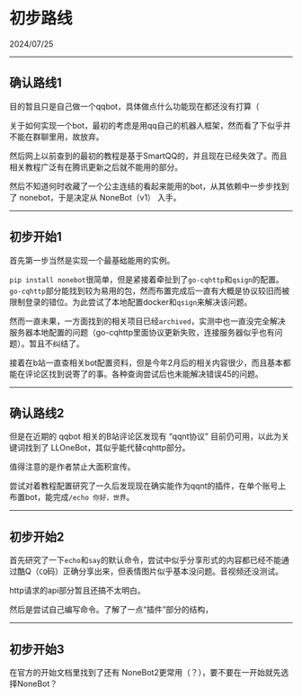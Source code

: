 # 初步路线
2024/07/25

----
## 确认路线1
目的暂且只是自己做一个qqbot，具体做点什么功能现在都还没有打算（

关于如何实现一个bot，最初的考虑是用qq自己的机器人框架，然而看了下似乎并不能在群聊里用，故放弃。

然后网上以前查到的最初的教程是基于SmartQQ的，并且现在已经失效了。而且相关教程广泛有在腾讯更新之后就不能用的部分。

然后不知道何时收藏了一个公主连结的看起来能用的bot，从其依赖中一步步找到了 nonebot，于是决定从 NoneBot（v1） 入手。

----
## 初步开始1
首先第一步当然是实现一个最基础能用的实例。

`pip install nonebot`很简单，但是紧接着牵扯到了`go-cqhttp`和`qsign`的配置。`go-cqhttp`部分能找到较为易用的包，然而布置完成后一直有大概是协议较旧而被限制登录的错位。为此尝试了本地配置docker和`qsign`来解决该问题。

然而一直未果，一方面找到的相关项目已经`archived`，实测中也一直没完全解决服务器本地配置的问题（go-cqhttp里面协议更新失败，连接服务器似乎也有问题）。暂且不纠结了。

接着在b站一直查相关bot配置资料，但是今年2月后的相关内容很少，而且基本都能在评论区找到说寄了的事。各种查询尝试后也未能解决错误45的问题。

----
## 确认路线2
但是在近期的 qqbot 相关的B站评论区发现有 “qqnt协议” 目前仍可用，以此为关键词找到了 LLOneBot，其似乎能代替cqhttp部分。

值得注意的是作者禁止大面积宣传。

尝试对着教程配置研究了一久后发现现在确实能作为qqnt的插件，在单个账号上布置bot，能完成`/echo 你好，世界`。

----
## 初步开始2
首先研究了一下`echo`和`say`的默认命令，尝试中似乎分享形式的内容都已经不能通过酷Q（`CQ`码）正确分享出来，但表情图片似乎基本没问题。音视频还没测试。

http请求的api部分暂且还搞不太明白。

然后是尝试自己编写命令。了解了一点“插件”部分的结构，


----
## 初步开始3
在官方的开始文档里找到了还有 NoneBot2更常用（？），要不要在一开始就先选择NoneBot？
